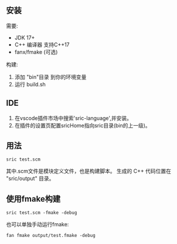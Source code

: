 

## 安装

需要:
- JDK 17+
- C++ 编译器 支持C++17
- fanx/fmake (可选)

构建:
1. 添加 "bin"目录 到你的环境变量
2. 运行 build.sh

## IDE

1. 在vscode插件市场中搜索'sric-language',并安装。
2. 在插件的设置页配置sricHome指向sric目录(bin的上一级)。

## 用法

```
sric test.scm
```

其中.scm文件是模块定义文件，也是构建脚本。
生成的 C++ 代码位置在 "sric/output" 目录。

## 使用fmake构建
```
sric test.scm -fmake -debug
```

也可以单独手动运行fmake:
```
fan fmake output/test.fmake -debug
```
